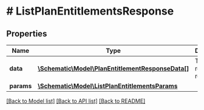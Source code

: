 # # ListPlanEntitlementsResponse

## Properties

Name | Type | Description | Notes
------------ | ------------- | ------------- | -------------
**data** | [**\Schematic\Model\PlanEntitlementResponseData[]**](PlanEntitlementResponseData.md) | The returned resources |
**params** | [**\Schematic\Model\ListPlanEntitlementsParams**](ListPlanEntitlementsParams.md) |  |

[[Back to Model list]](../../README.md#models) [[Back to API list]](../../README.md#endpoints) [[Back to README]](../../README.md)

